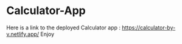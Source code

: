# Calculator-App
Here is a link to the deployed Calculator app :
https://calculator-by-v.netlify.app/
Enjoy
